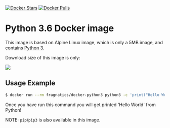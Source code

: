 [![Docker Stars](https://img.shields.io/docker/stars/fragnatics/docker-python3.svg?style=flat-square)](https://hub.docker.com/r/fragnatics/docker-python3/)
[![Docker Pulls](https://img.shields.io/docker/pulls/fragnatics/docker-python3.svg?style=flat-square)](https://hub.docker.com/r/fragnatics/docker-python3/)


Python 3.6 Docker image
=======================

This image is based on Alpine Linux image, which is only a 5MB image, and contains
[Python 3](https://www.python.org/).

Download size of this image is only:

[![](https://images.microbadger.com/badges/image/fragnatics/docker-python3.svg)](http://microbadger.com/images/fragnatics/docker-python3 "Get your own image badge on microbadger.com")


Usage Example
-------------

```bash
$ docker run --rm fragnatics/docker-python3 python3 -c 'print("Hello World")'
```

Once you have run this command you will get printed 'Hello World' from Python!

NOTE: `pip`/`pip3` is also available in this image.

